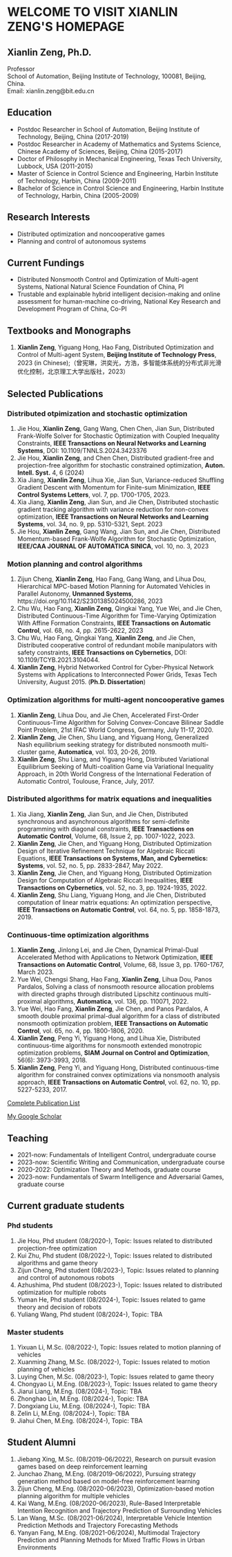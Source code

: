 </head>
<body>
  <h1>WELCOME TO VISIT XIANLIN ZENG'S HOMEPAGE</h1>

  <h2>Xianlin Zeng, Ph.D.</h2>
  <p>
    Professor<br>
    School of Automation, Beijing Institute of Technology, 100081, Beijing, China.<br>
    Email: xianlin.zeng@bit.edu.cn  
  </p>

  <h2>Education</h2>
  <ul>
    <li>Postdoc Researcher in School of Automation, Beijing Institute of Technology, Beijing, China (2017-2019)</li>
    <li>Postdoc Researcher in Academy of Mathematics and Systems Science, Chinese Academy of Sciences, Beijing, China (2015-2017)</li>
    <li>Doctor of Philosophy in Mechanical Engineering, Texas Tech University, Lubbock, USA (2011-2015)</li>
    <li>Master of Science in Control Science and Engineering, Harbin Institute of Technology, Harbin, China (2009-2011)</li>
    <li>Bachelor of Science in Control Science and Engineering, Harbin Institute of Technology, Harbin, China (2005-2009)</li>
  </ul>

  <h2>Research Interests</h2>
  <ul>
    <li>Distributed optimization and noncooperative games</li>
    <li>Planning and control of autonomous systems</li>
  </ul>
   
  <h2>Current Fundings</h2>
  <ul>
    <li>Distributed Nonsmooth Control and Optimization of Multi-agent Systems, National Natural Science Foundation of China, PI</li>
    <li>Trustable and explainable hybrid intelligent decision-making and online assessment for human-machine co-driving, National Key Research and Development Program of China, Co-PI</li>
  </ul>

  <h2>Textbooks and Monographs</h2>
  <ol>
    <li><strong>Xianlin Zeng</strong>, Yiguang Hong, Hao Fang, Distributed Optimization and Control of Multi-agent System, <strong>Beijing Institute of Technology Press</strong>, 2023 (in Chinese);（曾宪琳，洪奕光，方浩，多智能体系统的分布式非光滑优化控制，北京理工大学出版社，2023）</li>
  </ol>

  <h2>Selected Publications</h2>

  <h3>Distributed otpimization and stochastic optimization</h3> 
  <ol>
    <li>Jie Hou, <strong>Xianlin Zeng</strong>, Gang Wang, Chen Chen, Jian Sun, Distributed Frank-Wolfe Solver for Stochastic Optimization with Coupled Inequality Constraints, <strong>IEEE Transactions on Neural Networks and Learning Systems</strong>, DOI: 10.1109/TNNLS.2024.3423376 </li>
    <li>Jie Hou, <strong>Xianlin Zeng</strong>, and Chen Chen, Distributed gradient-free and projection-free algorithm for stochastic constrained optimization, <strong>Auton. Intell. Syst.</strong> 4, 6 (2024)</li>
    <li>Xia Jiang, <strong>Xianlin Zeng</strong>, Lihua Xie, Jian Sun, Variance-reduced Shuffling Gradient Descent with Momentum for Finite-sum Minimization, <strong>IEEE Control Systems Letters</strong>, vol. 7, pp. 1700-1705, 2023.</li>
    <li>Xia Jiang, <strong>Xianlin Zeng</strong>, Jian Sun, and Jie Chen, Distributed stochastic gradient tracking algorithm with variance reduction for non-convex optimization, <strong>IEEE Transactions on Neural Networks and Learning Systems</strong>, vol. 34, no. 9, pp. 5310-5321, Sept. 2023</li>
    <li>Jie Hou, <strong>Xianlin Zeng</strong>, Gang Wang, Jian Sun, and Jie Chen, Distributed Momentum-based Frank-Wolfe Algorithm for Stochastic Optimization, <strong>IEEE/CAA JOURNAL OF AUTOMATICA SINICA</strong>, vol. 10, no. 3, 2023</li>
  </ol>

  <h3>Motion planning and control algorithms</h3>
  <ol>
    <li>Zijun Cheng, <strong>Xianlin Zeng</strong>, Hao Fang, Gang Wang, and Lihua Dou, Hierarchical MPC-based Motion Planning for Automated Vehicles in Parallel Autonomy, <strong>Unmanned Systems</strong>, https://doi.org/10.1142/S2301385024500286, 2023</li>
    <li>Chu Wu, Hao Fang, <strong>Xianlin Zeng</strong>, Qingkai Yang, Yue Wei, and Jie Chen, Distributed Continuous-Time Algorithm for Time-Varying Optimization With Affine Formation Constraints, <strong>IEEE Transactions on Automatic Control</strong>, vol. 68, no. 4, pp. 2615-2622, 2023</li>
    <li>Chu Wu, Hao Fang, Qingkai Yang, <strong>Xianlin Zeng</strong>, and Jie Chen, Distributed cooperative control of redundant mobile manipulators with safety constraints, <strong>IEEE Transactions on Cybernetics</strong>, DOI: 10.1109/TCYB.2021.3104044.</li>
    <li><strong>Xianlin Zeng</strong>, Hybrid Networked Control for Cyber-Physical Network Systems with Applications to Interconnected Power Grids, Texas Tech University, August 2015. (<strong>Ph.D. Dissertation</strong>)</li>
  </ol>

  <h3>Optimization algorithms for multi-agent noncooperative games</h3>
  <ol>
    <li><strong>Xianlin Zeng</strong>, Lihua Dou, and Jie Chen, Accelerated First-Order Continuous-Time Algorithm for Solving Convex-Concave Bilinear Saddle Point Problem,  21st IFAC World Congress, Germany, July 11-17, 2020.</li>  
    <li><strong>Xianlin Zeng</strong>, Jie Chen, Shu Liang, and Yiguang Hong, Generalized Nash equilibrium seeking strategy for distributed nonsmooth multi-cluster game, <strong>Automatica</strong>, vol. 103, 20-26, 2019.</li>
    <li><strong>Xianlin Zeng</strong>, Shu Liang, and Yiguang Hong, Distributed Variational Equilibrium Seeking of Multi-coalition Game via Variational Inequality Approach, in 20th World Congress of the International Federation of Automatic Control, Toulouse, France, July, 2017.</li>  
  </ol>

  <h3>Distributed algorithms for matrix equations and inequalities</h3>
  <ol>
    <li>Xia Jiang, <strong>Xianlin Zeng</strong>, Jian Sun, and Jie Chen, Distributed synchronous and asynchronous algorithms for semi-definite programming with diagonal constraints, <strong>IEEE Transactions on Automatic Control</strong>, Volume, 68, Issue 2, pp. 1007-1022, 2023.</li>
    <li><strong>Xianlin Zeng</strong>, Jie Chen, and Yiguang Hong, Distributed Optimization Design of Iterative Refinement Technique for Algebraic Riccati Equations, <strong>IEEE Transactions on Systems, Man, and Cybernetics: Systems</strong>, vol. 52, no. 5, pp. 2833-2847, May 2022.</li>
    <li><strong>Xianlin Zeng</strong>, Jie Chen, and Yiguang Hong, Distributed Optimization Design for Computation of Algebraic Riccati Inequalities, <strong>IEEE Transactions on  Cybernetics</strong>, vol. 52, no. 3, pp. 1924-1935, 2022.</li>
    <li><strong>Xianlin Zeng</strong>, Shu Liang, Yiguang Hong, and Jie Chen, Distributed computation of linear matrix equations: An optimization perspective, <strong>IEEE Transactions on Automatic Control</strong>, vol. 64, no. 5, pp. 1858-1873, 2019.</li>
  </ol>

  <h3>Continuous-time optimization algorithms</h3>
  <ol>
    <li><strong>Xianlin Zeng</strong>, Jinlong Lei, and Jie Chen, Dynamical Primal-Dual Accelerated Method with Applications to Network Optimization, <strong>IEEE Transactions on Automatic Control</strong>, Volume, 68, Issue 3, pp. 1760-1767, March 2023. </li>
    <li>Yue Wei, Chengsi Shang, Hao Fang, <strong>Xianlin Zeng</strong>, Lihua Dou, Panos Pardalos, Solving a class of nonsmooth resource allocation problems with directed graphs through distributed Lipschitz continuous multi-proximal algorithms, <strong>Automatica</strong>, vol. 136, pp. 110071, 2022.</li>
    <li>Yue Wei, Hao Fang, <strong>Xianlin Zeng</strong>, Jie Chen, and Panos Pardalos, A smooth double proximal primal-dual algorithm for a class of distributed nonsmooth optimization problem, <strong>IEEE Transactions on Automatic Control</strong>, vol. 65, no. 4, pp. 1800-1806, 2020.</li>
    <li><strong>Xianlin Zeng</strong>, Peng Yi, Yiguang Hong, and Lihua Xie, Distributed continuous-time algorithms for nonsmooth extended monotropic optimization problems, <strong>SIAM Journal on Control and Optimization</strong>, 56(6): 3973-3993, 2018.</li>
    <li><strong>Xianlin Zeng</strong>, Peng Yi, and Yiguang Hong, Distributed continuous-time algorithm for constrained convex optimizations via nonsmooth analysis approach, <strong>IEEE Transactions on Automatic Control</strong>, vol. 62, no. 10, pp. 5227-5233, 2017.</li>
  </ol>

  <p><a href="https://xlinzeng.github.io/web/">Complete Publication List</a></p>
  <p><a href="https://scholar.google.com/citations?user=S4KS0noAAAAJ&hl=en">My Google Scholar</a></p>

  <h2>Teaching</h2>
  <ul>
    <li>2021-now: Fundamentals of Intelligent Control, undergraduate course</li>
    <li>2023-now: Scientific Writing and Communication, undergraduate course</li> 
    <li>2020-2022: Optimization Theory and Methods, graduate course</li>
    <li>2023-now: Fundamentals of Swarm Intelligence and Adversarial Games, graduate course</li>
  </ul>

  <h2>Current graduate students</h2>

  <h3>Phd students</h3>
  <ol>
    <li>Jie Hou, Phd student (08/2020-), Topic: Issues related to distributed projection-free optimization</li>
    <li>Kui Zhu, Phd student (08/2022-), Topic: Issues related to distributed algorithms and game theory</li>
    <li>Zijun Cheng, Phd student (08/2023-), Topic: Issues related to planning and control of autonomous robots</li>
    <li>Azhushima, Phd student (08/2023-), Topic: Issues related to distributed optimization for multiple robots</li>
    <li>Yuman He, Phd student (08/2024-), Topic: Issues related to game theory and decision of robots</li>
    <li>Yuliang Wang, Phd student (08/2024-), Topic: TBA</li>
  </ol>

  <h3>Master students</h3> 
  <ol>
    <li>Yixuan Li, M.Sc. (08/2022-), Topic: Issues related to motion planning of vehicles</li>
    <li>Xuanming Zhang, M.Sc. (08/2022-), Topic: Issues related to motion planning of vehicles</li>
    <li>Luying Chen, M.Sc. (08/2023-), Topic: Issues related to game theory</li>
    <li>Chongyao Li, M.Eng. (08/2023-), Topic: Issues related to game theory</li>
    <li>Jiarui Liang, M.Eng. (08/2024-), Topic: TBA</li>
    <li>Zhonghao Lin, M.Eng. (08/2024-), Topic: TBA</li>
    <li>Dongxiang Liu, M.Eng. (08/2024-), Topic: TBA</li>
    <li>Zelin Li, M.Eng. (08/2024-), Topic: TBA</li>
    <li>Jiahui Chen, M.Eng. (08/2024-), Topic: TBA</li>
  </ol>

  <h2>Student Alumni</h2>
  <ol>
    <li>Jiebang Xing, M.Sc. (08/2019-06/2022), Research on pursuit evasion games based on deep reinforcement learning</li>
    <li>Junchao Zhang, M.Eng. (08/2019-06/2022), Pursuing strategy generation method based on model-free reinforcement learning</li>
    <li>Zijun Cheng, M.Eng. (08/2020-06/2023), Optimization-based motion planning algorithm for multiple vehicles</li>
    <li>Kai Wang, M.Eng. (08/2020-06/2023), Rule-Based Interpretable Intention Recognition and Trajectory Prediction of Surrounding Vehicles</li>
    <li>Lan Wang, M.Sc. (08/2021-06/2024), Interpretable Vehicle Intention Prediction Methods and Trajectory Forecasting Methods</li> 
    <li>Yanyan Fang, M.Eng. (08/2021-06/2024), Multimodal Trajectory Prediction and Planning Methods for Mixed Traffic Flows in Urban Environments</li>
  </ol>
</body>
</html>
